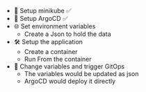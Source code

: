 - 🚀 Setup minikube ✅
- 🎯 Setup ArgoCD ✅
- 🌐 Set environment variables
    - Create a Json to hold the data
- 🛠️ Setup the application 
    - Create a container
    - Run From the container 
- 🔄 Change variables and trigger GitOps
    - The variables would be updated as json
    - ArgoCD would deploy it directly